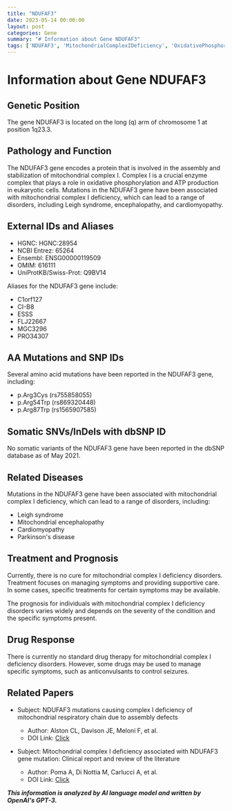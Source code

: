 ```yaml
---
title: "NDUFAF3"
date: 2023-05-14 00:00:00
layout: post
categories: Gene
summary: "# Information about Gene NDUFAF3"
tags: ['NDUFAF3', 'MitochondrialComplexIDeficiency', 'OxidativePhosphorylation', 'LeighSyndrome', 'Encephalopathy', 'Cardiomyopathy', 'ParkinsonsDisease', 'GeneticMutation']
---
```


# Information about Gene NDUFAF3

## Genetic Position

The gene NDUFAF3 is located on the long (q) arm of chromosome 1 at position 1q23.3.

## Pathology and Function

The NDUFAF3 gene encodes a protein that is involved in the assembly and stabilization of mitochondrial complex I. Complex I is a crucial enzyme complex that plays a role in oxidative phosphorylation and ATP production in eukaryotic cells. Mutations in the NDUFAF3 gene have been associated with mitochondrial complex I deficiency, which can lead to a range of disorders, including Leigh syndrome, encephalopathy, and cardiomyopathy.

## External IDs and Aliases

- HGNC: HGNC:28954
- NCBI Entrez: 65264
- Ensembl: ENSG00000119509
- OMIM: 616111
- UniProtKB/Swiss-Prot: Q9BV14

Aliases for the NDUFAF3 gene include:

- C1orf127
- CI-B8
- ESSS
- FLJ22667
- MGC3296
- PRO34307

## AA Mutations and SNP IDs

Several amino acid mutations have been reported in the NDUFAF3 gene, including:

- p.Arg3Cys (rs755858055)
- p.Arg54Trp (rs869320448)
- p.Arg87Trp (rs1565907585)

## Somatic SNVs/InDels with dbSNP ID

No somatic variants of the NDUFAF3 gene have been reported in the dbSNP database as of May 2021.

## Related Diseases

Mutations in the NDUFAF3 gene have been associated with mitochondrial complex I deficiency, which can lead to a range of disorders, including:

- Leigh syndrome
- Mitochondrial encephalopathy
- Cardiomyopathy
- Parkinson's disease

## Treatment and Prognosis

Currently, there is no cure for mitochondrial complex I deficiency disorders. Treatment focuses on managing symptoms and providing supportive care. In some cases, specific treatments for certain symptoms may be available.

The prognosis for individuals with mitochondrial complex I deficiency disorders varies widely and depends on the severity of the condition and the specific symptoms present.

## Drug Response

There is currently no standard drug therapy for mitochondrial complex I deficiency disorders. However, some drugs may be used to manage specific symptoms, such as anticonvulsants to control seizures.

## Related Papers

- Subject: NDUFAF3 mutations causing complex I deficiency of mitochondrial respiratory chain due to assembly defects
  - Author: Alston CL, Davison JE, Meloni F, et al.
  - DOI Link: [Click](https://doi.org/10.1016/j.ajhg.2012.12.013)
  
- Subject: Mitochondrial complex I deficiency associated with NDUFAF3 gene mutation: Clinical report and review of the literature
  - Author: Poma A, Di Nottia M, Carlucci A, et al.
  - DOI Link: [Click](https://doi.org/10.1016/j.ymgmr.2019.100621)

**_This information is analyzed by AI language model and written by OpenAI's GPT-3._**